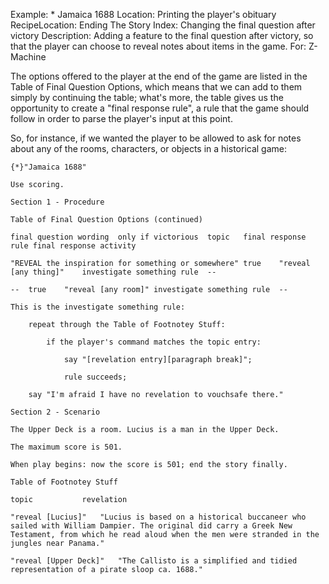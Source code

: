Example: * Jamaica 1688
Location: Printing the player's obituary
RecipeLocation: Ending The Story
Index: Changing the final question after victory
Description: Adding a feature to the final question after victory, so that the player can choose to reveal notes about items in the game.
For: Z-Machine

  
The options offered to the player at the end of the game are listed in the Table of Final Question Options, which means that we can add to them simply by continuing the table; what's more, the table gives us the opportunity to create a "final response rule", a rule that the game should follow in order to parse the player's input at this point.

  
So, for instance, if we wanted the player to be allowed to ask for notes about any of the rooms, characters, or objects in a historical game:

  

``` inform7
{*}"Jamaica 1688"

Use scoring.

Section 1 - Procedure

Table of Final Question Options (continued)

final question wording	only if victorious	topic	final response rule	final response activity

"REVEAL the inspiration for something or somewhere"	true	"reveal [any thing]"	investigate something rule	--

--	true	"reveal [any room]"	investigate something rule	--

This is the investigate something rule:

	repeat through the Table of Footnotey Stuff:

		if the player's command matches the topic entry:

			say "[revelation entry][paragraph break]";

			rule succeeds;

	say "I'm afraid I have no revelation to vouchsafe there."

Section 2 - Scenario

The Upper Deck is a room. Lucius is a man in the Upper Deck.

The maximum score is 501.

When play begins: now the score is 501; end the story finally.

Table of Footnotey Stuff

topic			revelation

"reveal [Lucius]"	"Lucius is based on a historical buccaneer who sailed with William Dampier. The original did carry a Greek New Testament, from which he read aloud when the men were stranded in the jungles near Panama."

"reveal [Upper Deck]"	"The Callisto is a simplified and tidied representation of a pirate sloop ca. 1688."
```

